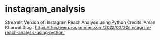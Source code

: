 # instagram_analysis

Streamlit Version of: Instagram Reach Analysis using Python
Credits: Aman Kharwal
Blog : https://thecleverprogrammer.com/2022/03/22/instagram-reach-analysis-using-python/
